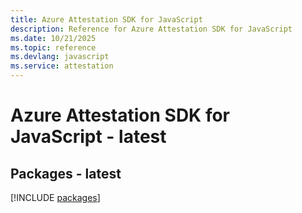 ```yaml
---
title: Azure Attestation SDK for JavaScript
description: Reference for Azure Attestation SDK for JavaScript
ms.date: 10/21/2025
ms.topic: reference
ms.devlang: javascript
ms.service: attestation
---
```

# Azure Attestation SDK for JavaScript - latest
## Packages - latest
[!INCLUDE [packages](attestation-index.md)]
